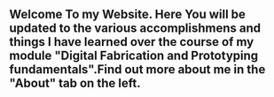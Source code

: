 Welcome To my Website. Here You will be updated to the various accomplishmens and things I have learned over the course of my module "Digital Fabrication and Prototyping fundamentals".Find out more about me in the "About" tab on the left.
---

